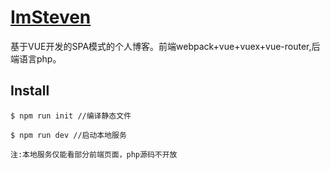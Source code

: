 # [ImSteven](http://www.shenwenjie.com/#/index)

基于VUE开发的SPA模式的个人博客。前端webpack+vue+vuex+vue-router,后端语言php。

## Install
``
$ npm run init //编译静态文件
``

``
$ npm run dev //启动本地服务
``

``
注:本地服务仅能看部分前端页面，php源码不开放
``
